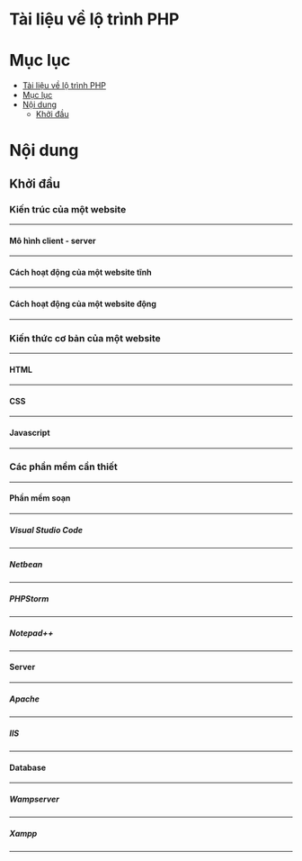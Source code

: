 Tài liệu về lộ trình PHP
==================


Mục lục
======
<!--ts-->
  - [Tài liệu về lộ trình PHP](#tài-liệu-về-lộ-trình-php)
  - [Mục lục](#mục-luck)
  - [Nội dung](#noi-dung)
	  - [Khởi đầu](#khởi-đầu)
  
<!--te-->


Nội dung
=======

Khởi đầu
-----------

### Kiến trúc của một website
-------------------------------------------

#### Mô hình client - server
---------------------------------	

#### Cách hoạt động của một website tĩnh
----------------------------------------------------

#### Cách hoạt động của một website động
-----------------------------------------------------

### Kiến thức cơ bản của một website
-----------------------------------------	

#### HTML
---------------

#### CSS
-----------

#### Javascript
------------------

### Các phần mềm cần thiết
----------------------------------------

#### Phần mềm soạn
-------------------------

##### Visual Studio Code
--------------------------

##### Netbean
----------------

##### PHPStorm
----------------

##### Notepad++
----------------

#### Server
---------------
##### Apache
---------------
##### IIS
----------------

#### Database
------------------

##### Wampserver
-------------------

##### Xampp
----------------
<!--stackedit_data:
eyJoaXN0b3J5IjpbMTc5MjUyNTMxMywtNjMyNzMzMzgzXX0=
-->